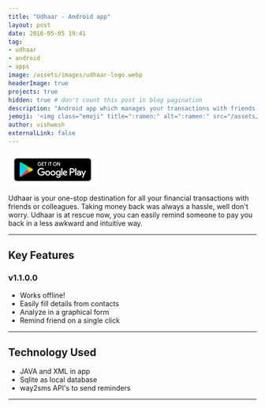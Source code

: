 ```yaml
---
title: "Udhaar - Android app"
layout: post
date: 2016-05-05 19:41
tag: 
- udhaar
- android
- apps
image: /assets/images/udhaar-logo.webp
headerImage: true
projects: true
hidden: true # don't count this post in blog pagination
description: "Android app which manages your transactions with friends."
jemoji: '<img class="emoji" title=":ramen:" alt=":ramen:" src="/assets/images/udhaar-logo.webp" height="20" width="20" align="absmiddle">'
author: vishwesh
externalLink: false
---
```


<a href="http://bit.ly/udhaar-app" target="_blank">
  <img width="180" height="70" border="0" align="center"  src="/assets/images/play-store.png"/>
</a>

Udhaar is your one-stop destination for all your financial transactions with friends or colleagues. Taking money back was always a hassle, well don't worry. Udhaar is at rescue now, you can easily remind someone to pay you back in a less awkward and intuitive way. 

---

## Key Features 

### v1.1.0.0

- Works offline!
- Easily fill details from contacts
- Analyze in a graphical form
- Remind friend on a single click

---

## Technology Used

- JAVA and XML in app
- Sqlite as local database
- way2sms API's to send reminders

---